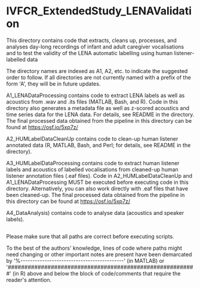 # IVFCR_ExtendedStudy_LENAValidation

This directory contains code that extracts, cleans up, processes, and analyses day-long recordings of infant and adult caregiver vocalisations and to test the validity of the LENA automatic labelling using human listener-labelled data

The directory names are indexed as A1, A2, etc. to indicate the suggested order to follow. If all directories are not currently named with a prefix of the form 'A<number>', they will be in future updates.

A1_LENADataProcessing contains code to extract LENA labels as well as acoustics from .wav and .its files (MATLAB, Bash, and R). Code in this directory also generates a metadata file as well as z-scored acoustics and time series data for the LENA data. For details, see README in the directory. The final processed data obtained from the pipeline in this directory can be found at https://osf.io/5xp7z/

A2_HUMLabelDataCleanUp contains code to clean-up human listener annotated data (R, MATLAB, Bash, and Perl; for details, see README in the directory).

A3_HUMLabelDataProcessing contains code to extract human listener labels and acoustics of labelled vocalisations from cleaned-up human listener annotation files (.eaf files). Code in A2_HUMLabelDataCleanUp and A1_LENADataProcessing MUST be executed before executing code in this directory. Alternatively, you can also work directly with .eaf files that have been cleaned-up. The final processed data obtained from the pipeline in this directory can be found at https://osf.io/5xp7z/

A4_DataAnalysis) contains code to analyse data (acoustics and speaker labels). 

##
Please make sure that all paths are correct before executing scripts. 

To the best of the authors' knowledge, lines of code where paths might need changing or other important notes are present have been demarcated by '%-------------------------------------------' (in MATLAB) or '#########################################################' (in R) above and below the block of code/comments that require the reader's attention. 
##
